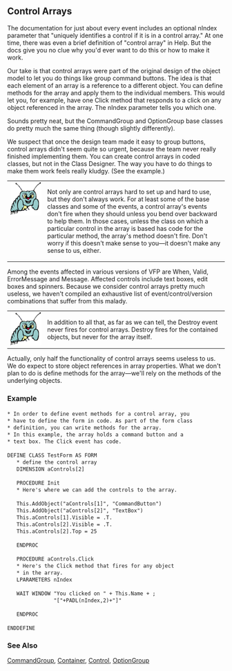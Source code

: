 ## Control Arrays

The documentation for just about every event includes an optional nIndex parameter that "uniquely identifies a control if it is in a control array." At one time, there was even a brief definition of "control array" in Help. But the docs give you no clue why you'd ever want to do this or how to make it work.

Our take is that control arrays were part of the original design of the object model to let you do things like group command buttons. The idea is that each element of an array is a reference to a different object. You can define methods for the array and apply them to the individual members. This would let you, for example, have one Click method that responds to a click on any object referenced in the array. The nIndex parameter tells you which one.

Sounds pretty neat, but the CommandGroup and OptionGroup base classes do pretty much the same thing (though slightly differently).

We suspect that once the design team made it easy to group buttons, control arrays didn't seem quite so urgent, because the team never really finished implementing them. You can create control arrays in coded classes, but not in the Class Designer. The way you have to do things to make them work feels really kludgy. (See the example.)

<table>
<tr>
  <td width="17%" valign="top">
<img width="95" height="77" src="bug.gif">
  </td>
  <td width="83%">
  <p>Not only are control arrays hard to set up and hard to use, but they don't always work. For at least some of the base classes and some of the events, a control array's events don't fire when they should unless you bend over backward to help them. In those cases, unless the class on which a particular control in the array is based has code for the particular method, the array's method doesn't fire. Don't worry if this doesn't make sense to you&mdash;it doesn't make any sense to us, either. </p>
  </td>
 </tr>
</table>

Among the events affected in various versions of VFP are When, Valid, ErrorMessage and Message. Affected controls include text boxes, edit boxes and spinners. Because we consider control arrays pretty much useless, we haven't compiled an exhaustive list of event/control/version combinations that suffer from this malady.

<table>
<tr>
  <td width="17%" valign="top">
<img width="95" height="78" src="bug.gif">
  </td>
  <td width="83%">
  <p>In addition to all that, as far as we can tell, the Destroy event never fires for control arrays. Destroy fires for the contained objects, but never for the array itself.</p>
  </td>
 </tr>
</table>

Actually, only half the functionality of control arrays seems useless to us. We do expect to store object references in array properties. What we don't plan to do is define methods for the array&mdash;we'll rely on the methods of the underlying objects.

### Example

```foxpro
* In order to define event methods for a control array, you
* have to define the form in code. As part of the form class
* definition, you can write methods for the array.
* In this example, the array holds a command button and a
* text box. The Click event has code.

DEFINE CLASS TestForm AS FORM
   * define the control array
   DIMENSION aControls[2]

   PROCEDURE Init
   * Here's where we can add the controls to the array.

   This.AddObject("aControls[1]", "CommandButton")
   This.AddObject("aControls[2]", "TextBox")
   This.aControls[1].Visible = .T.
   This.aControls[2].Visible = .T.
   This.aControls[2].Top = 25

   ENDPROC

   PROCEDURE aControls.Click
   * Here's the Click method that fires for any object
   * in the array.
   LPARAMETERS nIndex

   WAIT WINDOW "You clicked on " + This.Name + ;
               "["+PADL(nIndex,2)+"]"

   ENDPROC

ENDDEFINE
```
### See Also

[CommandGroup](s4g484.md), [Container](s4g490.md), [Control](s4g490.md), [OptionGroup](s4g523.md)